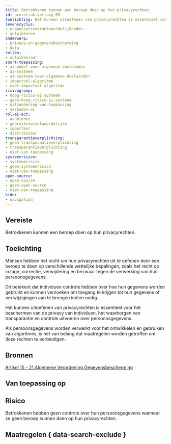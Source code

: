 ```yaml
---
title: Betrokkenen kunnen een beroep doen op hun privacyrechten.
id: urn:nl:ak:ver:avg-09
toelichting: Het kunnen uitoefenen van privacyrechten is essentieel voor het beschermen van de privacy van individuen, het waarborgen van transparantie en controle uitvoeren over persoonsgegevens.
levenscyclus:
- organisatieverantwoordelijkheden
- ontwikkelen
onderwerp:
- privacy-en-gegevensbescherming
- data
rollen:
- ontwikkelaar
soort-toepassing:
- ai-model-voor-algemene-doeleinden
- ai-systeem
- ai-systeem-voor-algemene-doeleinden
- impactvol-algoritme
- niet-impactvol-algoritme
risicogroep: 
- hoog-risico-ai-systeem
- geen-hoog-risico-ai-systeem
- uitzondering-van-toepassing
- verboden-ai
rol-ai-act:
- aanbieder
- gebruiksverantwoordelijke
- importeur
- distributeur
transparantieverplichting: 
- geen-transparantieverplichting
- transparantieverplichting 
- niet-van-toepassing
systeemrisico:
- systeemrisico
- geen-systeemrisico
- niet-van-toepassing
open-source: 
- open-source
- geen-open-source
- niet-van-toepassing
hide:
- navigation
---
```


<!-- tags -->
## Vereiste

Betrokkenen kunnen een beroep doen op hun privacyrechten.

## Toelichting

Mensen hebben het recht om hun privacyrechten uit te oefenen door een beroep te doen op verschillende wettelijke bepalingen, zoals het recht op inzage, correctie, verwijdering en bezwaar tegen de verwerking van hun persoonsgegevens.

Dit betekent dat individuen controle hebben over hoe hun gegevens worden gebruikt en kunnen verzoeken om toegang te krijgen tot hun gegevens of om wijzigingen aan te brengen indien nodig.

Het kunnen uitoefenen van privacyrechten is essentieel voor het beschermen van de privacy van individuen, het waarborgen van transparantie en controle uitvoeren over persoonsgegevens.

Als persoonsgegevens worden verwerkt voor het ontwikkelen en gebruiken van algoritmes, is het van belang dat maatregelen worden getroffen om deze rechten te eerbiedigen.

## Bronnen

[Artikel 15 - 21 Algemene Verordening Gegevensbescherming](https://eur-lex.europa.eu/legal-content/NL/TXT/HTML/?uri=CELEX:32016R0679#d1e2505-1-1)

## Van toepassing op 
<!-- tags-ai-act -->


## Risico

Betrokkenen hebben geen controle over hun persoonsgegevens wanneer ze geen beroep kunnen doen op hun privacyrechten.

## Maatregelen { data-search-exclude }

<!-- list_maatregelen vereiste/avg-09-inroepen-privacyrecht-bij-verwerking-persoonsgegevens no-search no-onderwerp no-rol no-levenscyclus -->
